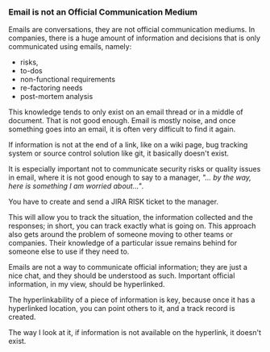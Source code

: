 ### Email is not an Official Communication Medium

Emails are conversations, they are not official communication mediums. In companies, there is a huge amount of information and decisions that is only communicated using emails, namely:
  - risks,
  - to-dos
  - non-functional requirements
  - re-factoring needs
  - post-mortem analysis

This knowledge tends to only exist on an email thread or in a middle of document. That is not good enough. Email is mostly noise, and once something goes into an email, it is often very difficult to find it again.

If information is not at the end of a link, like on a wiki page, bug tracking system or source control solution like git, it basically doesn't exist.

It is especially important not to communicate security risks or quality issues in email, where it is not good enough to say to a manager, _"... by the way, here is something I am worried about..."_.

You have to create and send a JIRA RISK ticket to the manager.

This will allow you to track the situation, the information collected and the responses; in short, you can track exactly what is going on. This approach also gets around the problem of someone moving to other teams or companies. Their knowledge of a particular issue remains behind for someone else to use if they need to.  

Emails are not a way to communicate official information; they are just a nice chat, and they should be understood as such. Important official information, in my view, should be hyperlinked.

The hyperlinkability of a piece of information is key, because once it has a hyperlinked location, you can point others to it, and a track record is created.

The way I look at it, if information is not available on the hyperlink, it doesn't exist.
